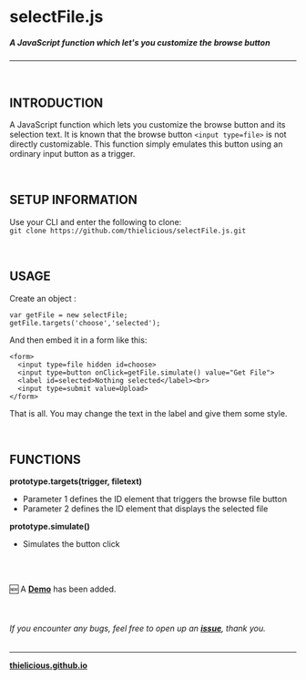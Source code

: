 # selectFile.js

##### A JavaScript function which let's you customize the browse button

---

<br>

## INTRODUCTION

A JavaScript function which lets you customize the browse button and its selection text. It is known that the browse button `<input type=file>` is not directly 
customizable. This function simply emulates this button using an ordinary input button as a trigger.

<br>

## SETUP INFORMATION

Use your CLI and enter the following to clone:<br>
`git clone https://github.com/thielicious/selectFile.js.git`

<br>

## USAGE

Create an object :
```
var getFile = new selectFile;
getFile.targets('choose','selected');
```

And then embed it in a form like this:<br>
```
<form>
  <input type=file hidden id=choose>
  <input type=button onClick=getFile.simulate() value="Get File">
  <label id=selected>Nothing selected</label><br>
  <input type=submit value=Upload>
</form>
```
That is all. You may change the text in the label and give them some style.

<br>

## FUNCTIONS

**prototype.targets(trigger, filetext)**
* Parameter 1 defines the ID element that triggers the browse file button<br>
* Parameter 2 defines the ID element that displays the selected file

**prototype.simulate()**
* Simulates the button click

<br>
<br>

:new: A **[Demo](https://jsfiddle.net/Thielicious/4oxmsy49/)** has been added.

<br>

###### If you encounter any bugs, feel free to open up an **[issue](https://github.com/thielicious/selectFile.js/issues)**, thank you.

---
**[thielicious.github.io](http://thielicious.github.io)**
